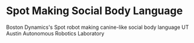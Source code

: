 # Spot Making Social Body Language
Boston Dynamics's Spot robot making canine-like social body language
UT Austin Autonomous Robotics Laboratory
